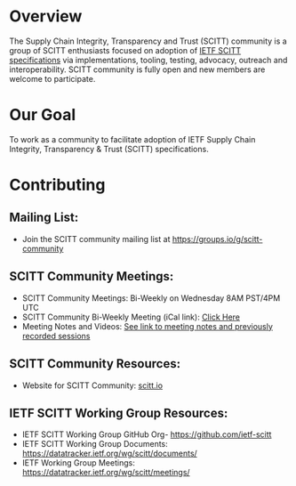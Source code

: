 # Overview
The Supply Chain Integrity, Transparency and Trust (SCITT) community is a group of SCITT enthusiasts focused on adoption of [IETF SCITT specifications](https://datatracker.ietf.org/wg/scitt) via implementations, tooling, testing, advocacy, outreach and interoperability. SCITT community is fully open and new members are welcome to participate. 

# Our Goal 
To work as a community to facilitate adoption of IETF Supply Chain Integrity, Transparency & Trust (SCITT) specifications.

# Contributing

## Mailing List:
+ Join the SCITT community mailing list at https://groups.io/g/scitt-community

## SCITT Community Meetings:
+ SCITT Community Meetings: Bi-Weekly on Wednesday 8AM PST/4PM UTC
+ SCITT Community Bi-Weekly Meeting (iCal link): [Click Here](https://zoom.us/meeting/tZIucuisqj4sGNYoptUH4YDWxty7rLcEz5eH/ics)
+ Meeting  Notes and Videos: [See link to meeting notes and previously recorded sessions](https://docs.google.com/document/d/1OBfJmZdxXfJ7MWHKmCaAn0Grn1LHxFOyFtPdH_U_dOQ/edit#)

## SCITT Community Resources:
+ Website for SCITT Community: [scitt.io](https://scitt.io)

## IETF SCITT Working Group Resources:
+ IETF SCITT Working Group GitHub Org- https://github.com/ietf-scitt 
+ IETF SCITT Working Group Documents: https://datatracker.ietf.org/wg/scitt/documents/ 
+ IETF Working Group Meetings: https://datatracker.ietf.org/wg/scitt/meetings/ 
 
